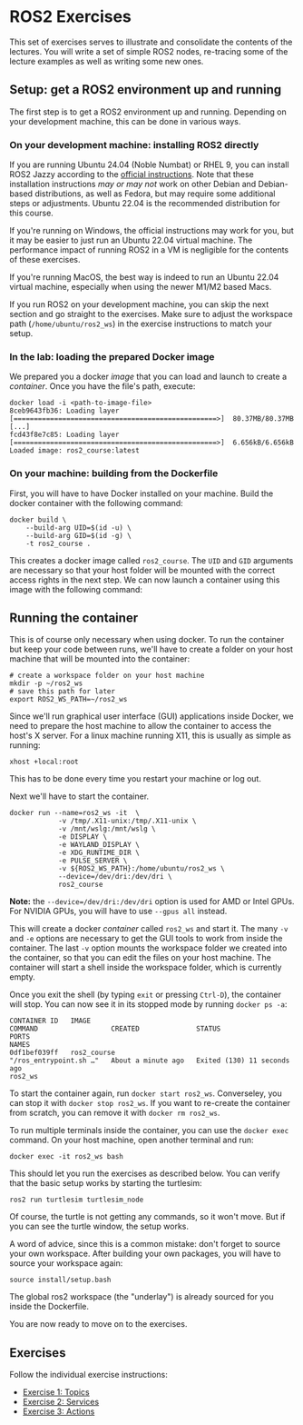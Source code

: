 # ROS2 Exercises

This set of exercises serves to illustrate and consolidate the contents of the lectures.
You will write a set of simple ROS2 nodes, re-tracing some of the lecture examples as well as writing some new ones.

## Setup: get a ROS2 environment up and running

The first step is to get a ROS2 environment up and running.
Depending on your development machine, this can be done in various ways.

### On your development machine: installing ROS2 directly

If you are running Ubuntu 24.04 (Noble Numbat) or RHEL 9, you can install ROS2 Jazzy according to the [official instructions][ros2-install]. Note that these installation instructions _may or may not_ work on other Debian and Debian-based distributions, as well as Fedora, but may require some additional steps or adjustments. Ubuntu 22.04 is the recommended distribution for this course.

If you're running on Windows, the official instructions may work for you, but it may be easier to just run an Ubuntu 22.04 virtual machine. The performance impact of running ROS2 in a VM is negligible for the contents of these exercises.

If you're running MacOS, the best way is indeed to run an Ubuntu 22.04 virtual machine, especially when using the newer M1/M2 based Macs.

[ros2-install]: https://docs.ros.org/en/jazzy/Installation.html

If you run ROS2 on your development machine, you can skip the next section and go straight to the exercises.
Make sure to adjust the workspace path (`/home/ubuntu/ros2_ws`) in the exercise instructions to match your setup.

### In the lab: loading the prepared Docker image

We prepared you a docker _image_ that you can load and launch to create a _container_.
Once you have the file's path, execute:

```terminal
docker load -i <path-to-image-file>
8ceb9643fb36: Loading layer [==================================================>]  80.37MB/80.37MB
[...]
fcd43f8e7c85: Loading layer [==================================================>]  6.656kB/6.656kB
Loaded image: ros2_course:latest
```

### On your machine: building from the Dockerfile

First, you will have to have Docker installed on your machine.
Build the docker container with the following command:

```terminal
docker build \
    --build-arg UID=$(id -u) \
    --build-arg GID=$(id -g) \
    -t ros2_course .
```

This creates a docker image called `ros2_course`.
The `UID` and `GID` arguments are necessary so that your host folder will be mounted with the correct access rights in the next step.
We can now launch a container using this image with the following command:

## Running the container

This is of course only necessary when using docker.
To run the container but keep your code between runs, we'll have to create a folder on your host machine that will be mounted into the container:

```terminal
# create a workspace folder on your host machine
mkdir -p ~/ros2_ws
# save this path for later
export ROS2_WS_PATH=~/ros2_ws
```

Since we'll run graphical user interface (GUI) applications inside Docker, we need to prepare the
host machine to allow the container to access the host's X server.
For a linux machine running X11, this is usually as simple as running:

```terminal
xhost +local:root
```

This has to be done every time you restart your machine or log out.

Next we'll have to start the container.

```terminal
docker run --name=ros2_ws -it  \
            -v /tmp/.X11-unix:/tmp/.X11-unix \
            -v /mnt/wslg:/mnt/wslg \
            -e DISPLAY \
            -e WAYLAND_DISPLAY \
            -e XDG_RUNTIME_DIR \
            -e PULSE_SERVER \
            -v ${ROS2_WS_PATH}:/home/ubuntu/ros2_ws \
            --device=/dev/dri:/dev/dri \
            ros2_course
```

**Note:** the `--device=/dev/dri:/dev/dri` option is used for AMD or Intel GPUs. For NVIDIA GPUs, you will have to use `--gpus all` instead.

This will create a docker _container_ called `ros2_ws` and start it.
The many `-v` and `-e` options are necessary to get the GUI tools to work from inside the container.
The last `-v` option mounts the workspace folder we created into the container, so that you can edit the files on your host machine.
The container will start a shell inside the workspace folder, which is currently empty.

Once you exit the shell (by typing `exit` or pressing `Ctrl-D`), the container will stop.
You can now see it in its stopped mode by running `docker ps -a`:

```terminal
CONTAINER ID   IMAGE                                             COMMAND                  CREATED              STATUS                        PORTS                                                                  NAMES
0df1bef039ff   ros2_course                                       "/ros_entrypoint.sh …"   About a minute ago   Exited (130) 11 seconds ago                                                                          ros2_ws
```

To start the container again, run `docker start ros2_ws`.
Converseley, you can stop it with `docker stop ros2_ws`.
If you want to re-create the container from scratch, you can remove it with `docker rm ros2_ws`.

To run multiple terminals inside the container, you can use the `docker exec` command.
On your host machine, open another terminal and run:

```terminal
docker exec -it ros2_ws bash
```

This should let you run the exercises as described below.
You can verify that the basic setup works by starting the turtlesim:

```terminal
ros2 run turtlesim turtlesim_node
```

Of course, the turtle is not getting any commands, so it won't move.
But if you can see the turtle window, the setup works.

A word of advice, since this is a common mistake: don't forget to source your own workspace.
After building your own packages, you will have to source your workspace again:

```terminal
source install/setup.bash
```

The global ros2 workspace (the "underlay") is already sourced for you inside the Dockerfile.

You are now ready to move on to the exercises.

## Exercises

Follow the individual exercise instructions:

- [Exercise 1: Topics](Exercise%201.md)
- [Exercise 2: Services](Exercise%202.md)
- [Exercise 3: Actions](Exercise%203.md)
